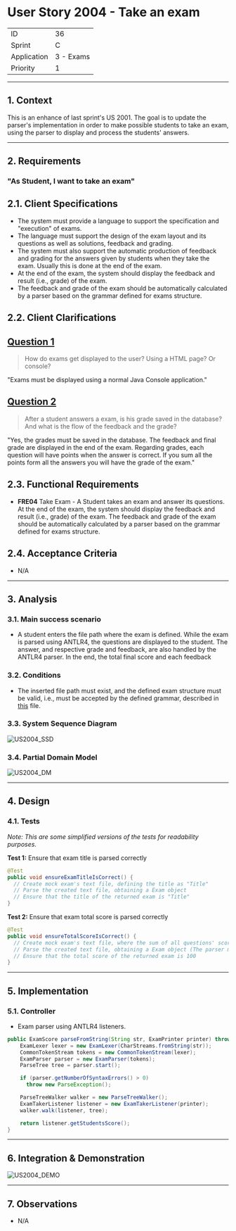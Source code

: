 # User Story 2004 - Take an exam

|             |           |
| ----------- | --------- |
| ID          | 36        |
| Sprint      | C         |
| Application | 3 - Exams |
| Priority    | 1         |

---

## 1. Context

This is an enhance of last sprint's US 2001. The goal is to update the parser's implementation in order to make possible students to take an exam, using the parser to display and process the students' answers.

---

## 2. Requirements

### "As Student, I want to take an exam"

## 2.1. Client Specifications

- The system must provide a language to support the specification and "execution" of exams.
- The language must support the design of the exam layout and its questions as well as solutions, feedback and grading.
- The system must also support the automatic production of feedback and grading for the answers given by students when they take the exam. Usually this is done at the end of the exam.
- At the end of the exam, the system should display the feedback and result (i.e., grade) of the exam.
- The feedback and grade of the exam should be automatically calculated by a parser based on the grammar defined for exams structure.


## 2.2. Client Clarifications

## [Question 1](https://moodle.isep.ipp.pt/mod/forum/discuss.php?d=23245)

> How do exams get displayed to the user? Using a HTML page? Or console?

"Exams must be displayed using a normal Java Console application."

## [Question 2](https://moodle.isep.ipp.pt/mod/forum/discuss.php?d=23236)

> After a student answers a exam, is his grade saved in the database? And what is the flow of the feedback and the grade?

"Yes, the grades must be saved in the database.
The feedback and final grade are displayed in the end of the exam.
Regarding grades, each question will have points when the answer is correct. If you sum all the points form all the answers you will have the grade of the exam."

## 2.3. Functional Requirements

- **FRE04** Take Exam - A Student takes an exam and answer its questions. At the end of the exam, the system should display the feedback and result (i.e., grade) of the exam. The feedback and grade of the exam should be automatically calculated by a parser based on the grammar defined for exams structure.

## 2.4. Acceptance Criteria

- N/A

---

## 3. Analysis

### 3.1. Main success scenario

- A student enters the file path where the exam is defined. While the exam is parsed using ANTLR4, the questions are displayed to the student. The answer, and respective grade and feedback, are also handled by the ANTLR4 parser. In the end, the total final score and each feedback

### 3.2. Conditions

- The inserted file path must exist, and the defined exam structure must be valid, i.e., must be accepted by the defined grammar, described in [this](grammar.md) file.

### 3.3. System Sequence Diagram

![US2004_SSD](out/US2004_SSD.svg)

### 3.4. Partial Domain Model

![US2004_DM](out/US2004_DM.svg)

---

## 4. Design

### 4.1. Tests

_Note: This are some simplified versions of the tests for readability purposes._

**Test 1:** Ensure that exam title is parsed correctly

```java
@Test
public void ensureExamTitleIsCorrect() {
  // Create mock exam's text file, defining the title as "Title"
  // Parse the created text file, obtaining a Exam object
  // Ensure that the title of the returned exam is "Title"
}
```

**Test 2:** Ensure that exam total score is parsed correctly

```java
@Test
public void ensureTotalScoreIsCorrect() {
  // Create mock exam's text file, where the sum of all questions' scores is 100
  // Parse the created text file, obtaining a Exam object (The parser must sum all questions' scores)
  // Ensure that the total score of the returned exam is 100
}
```

---

## 5. Implementation

### 5.1. Controller

- Exam parser using ANTLR4 listeners.

```java
public ExamScore parseFromString(String str, ExamPrinter printer) throws ParseException {
    ExamLexer lexer = new ExamLexer(CharStreams.fromString(str));
    CommonTokenStream tokens = new CommonTokenStream(lexer);
    ExamParser parser = new ExamParser(tokens);
    ParseTree tree = parser.start();

    if (parser.getNumberOfSyntaxErrors() > 0)
      throw new ParseException();

    ParseTreeWalker walker = new ParseTreeWalker();
    ExamTakerListener listener = new ExamTakerListener(printer);
    walker.walk(listener, tree);

    return listener.getStudentsScore();
}
```

---

## 6. Integration & Demonstration

![US2004_DEMO](out/US2004_DEMO.svg)

---

## 7. Observations

- N/A
